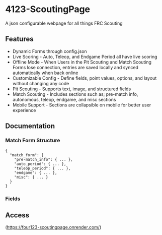 # 4123-ScoutingPage
A json configurable webpage for all things FRC Scouting

## Features
* Dynamic Forms through config.json
* Live Scoring - Auto, Teleop, and Endgame Period all have live scoring
* Offline Mode - When Users in the Pit Scouting and Match Scouting Forms lose connection, entries are saved locally and synced automatically when back online
* Customizable Config - Define fields, point values, options, and layout without changing any code
* Pit Scouting - Supports text, image, and structured fields
* Match Scouting - Includes sections such as; pre-match info, autonomous, teleop, endgame, and misc sections
* Mobile Support - Sections are collapsible on mobile for better user experience

## Documentation
### Match Form Structure
```
{
  "match_form": {
    "pre-match_info": { ... },
    "auto_period": { ... },
    "teleop_period": { ... },
    "endgame": { ... },
    "misc": { ... }
  }
}
```
### Fields



## Access
(https://four123-scoutingpage.onrender.com/)
